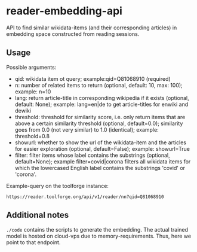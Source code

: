 # reader-embedding-api

API to find similar wikidata-items (and their corresponding articles) in embedding space constructed from reading sessions.

## Usage

Possible arguments:
- qid: wikidata item ot query; example:qid=Q81068910 (required)
- n: number of related items to return (optional, default: 10, max: 100); example: n=10
- lang: return article-title in corresponding wikipedia if it exists (optional, default: None); example: lang=en|de to get article-titles for enwiki and dewiki
- threshold: threshold for similarity score, i.e. only return items that are above a certain similarity threshold (optional, default=0.0); similarity goes from 0.0 (not very similar) to 1.0 (identical); example: threshold=0.8
- showurl: whether to show the url of the wikidata-item and the articles for easier exploration (optional, default=False); example: showurl=True
- filter: filter items whose label contains the substrings (optional, default=None); example filter=covid|corona filters all wikidata items for which the lowercased English label contains the substrings 'covid' or 'corona'.

Example-query on the toolforge instance:
```
https://reader.toolforge.org/api/v1/reader/nn?qid=Q81068910

```


## Additional notes

```./code``` contains the scripts to generate the embedding. The actual trained model is hosted on cloud-vps due to memory-requirements. Thus, here we point to that endpoint.
